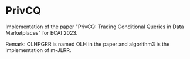 # PrivCQ
Implementation of the paper "PrivCQ: Trading Conditional Queries in Data Marketplaces" for ECAI 2023.

Remark: OLHPGRR is named OLH in the paper and algorithm3 is the implementation of m-JLRR.
